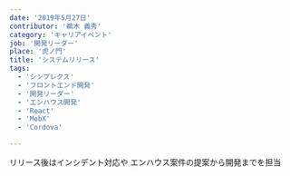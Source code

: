 ```yaml
---
date: '2019年5月27日'
contributor: '鵜木 義秀'
category: 'キャリアイベント'
job: '開発リーダー'
place: '虎ノ門'
title: 'システムリリース'
tags:
  - 'シンプレクス'
  - 'フロントエンド開発'
  - '開発リーダー'
  - 'エンハウス開発'
  - 'React'
  - 'MobX'
  - 'Cordova'

---
```


<p>
    <span>リリース後はインシデント対応や</span>
    <span>エンハウス案件の提案から開発までを担当</span>
</p>